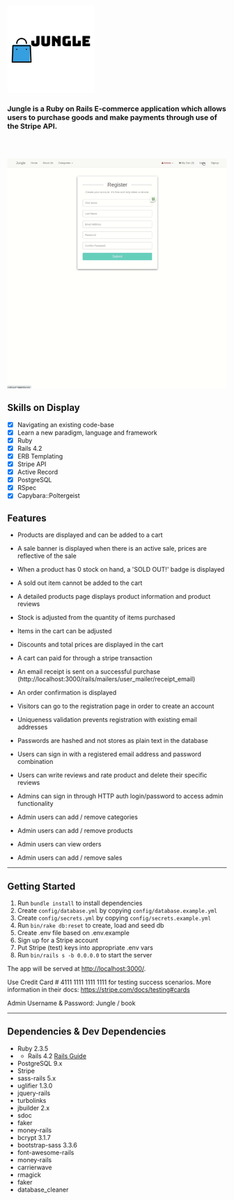 !["Jungle Logo"](./docs/jungle_logo.png)

### Jungle is a Ruby on Rails E-commerce application which allows users to purchase goods and make payments through use of the Stripe API.

<br>
<br>

!["Jungle gif"](./docs/jungle.gif)

## Skills on Display

- [x] Navigating an existing code-base
- [x] Learn a new paradigm, language and framework
- [x] Ruby
- [x] Rails 4.2
- [x] ERB Templating
- [x] Stripe API
- [x] Active Record
- [x] PostgreSQL
- [x] RSpec
- [x] Capybara::Poltergeist

## Features

- Products are displayed and can be added to a cart
- A sale banner is displayed when there is an active sale, prices are reflective of the sale
- When a product has 0 stock on hand, a 'SOLD OUT!' badge is displayed
- A sold out item cannot be added to the cart
- A detailed products page displays product information and product reviews
- Stock is adjusted from the quantity of items purchased
- Items in the cart can be adjusted
- Discounts and total prices are displayed in the cart
- A cart can paid for through a stripe transaction
- An email receipt is sent on a successful purchase
 (http://localhost:3000/rails/mailers/user_mailer/receipt_email)
- An order confirmation is displayed

- Visitors can go to the registration page in order to create an account
- Uniqueness validation prevents registration with existing email addresses
- Passwords are hashed and not stores as plain text in the database

- Users can sign in with a registered email address and password combination
- Users can write reviews and rate product and delete their specific reviews

- Admins can sign in through HTTP auth login/password to access admin functionality
- Admin users can add / remove categories
- Admin users can add / remove products
- Admin users can view orders
- Admin users can add / remove sales

---

## Getting Started

1. Run `bundle install` to install dependencies
2. Create `config/database.yml` by copying `config/database.example.yml`
3. Create `config/secrets.yml` by copying `config/secrets.example.yml`
4. Run `bin/rake db:reset` to create, load and seed db
5. Create .env file based on .env.example
6. Sign up for a Stripe account
7. Put Stripe (test) keys into appropriate .env vars
8. Run `bin/rails s -b 0.0.0.0` to start the server

The app will be served at <http://localhost:3000/>.

Use Credit Card # 4111 1111 1111 1111 for testing success scenarios.
More information in their docs: https://stripe.com/docs/testing#cards

Admin Username & Password: Jungle / book

---

## Dependencies & Dev Dependencies

- Ruby 2.3.5
- * Rails 4.2 
[Rails Guide](http://guides.rubyonrails.org/v4.2/)
- PostgreSQL 9.x
- Stripe
- sass-rails 5.x
- uglifier 1.3.0
- jquery-rails
- turbolinks
- jbuilder 2.x
- sdoc
- faker
- money-rails
- bcrypt 3.1.7
- bootstrap-sass 3.3.6
- font-awesome-rails
- money-rails
- carrierwave
- rmagick
- faker
- database_cleaner
